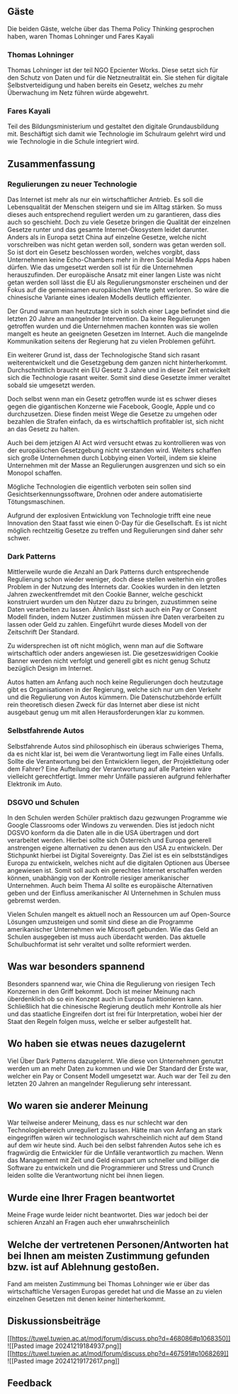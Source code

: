 ## Gäste
Die beiden Gäste, welche über das Thema Policy Thinking gesprochen haben, waren Thomas Lohninger und Fares Kayali
### Thomas Lohninger
Thomas Lohninger ist der teil NGO Epcienter Works. Diese setzt sich für den Schutz von Daten und für die Netzneutralität ein. Sie stehen für digitale Selbstverteidigung und haben bereits ein Gesetz, welches zu mehr Überwachung im Netz führen würde abgewehrt.
### Fares Kayali
Teil des Bildungsministerium und gestaltet den digitale Grundausbildung mit. Beschäftigt sich damit wie Technologie im Schulraum gelehrt wird und wie Technologie in die Schule integriert wird.
## Zusammenfassung 
### Regulierungen zu neuer Technologie
Das Internet ist mehr als nur ein wirtschaftlicher Antrieb. Es soll die Lebensqualität der Menschen steigern und sie im Alltag stärken. So muss dieses auch entsprechend reguliert werden um zu garantieren, dass dies auch so geschieht. Doch zu viele Gesetze bringen die Qualität der einzelnen Gesetze runter und das gesamte Internet-Ökosystem leidet darunter. Anders als in Europa setzt China auf einzelne Gesetze, welche nicht vorschreiben was nicht getan werden soll, sondern was getan werden soll. So ist dort ein Gesetz beschlossen worden, welches vorgibt, dass Unternehmen keine Echo-Chambers mehr in ihren Social Media Apps haben dürfen. Wie das umgesetzt werden soll ist für die Unternehmen herauszufinden. Der europäische Ansatz mit einer langen Liste was nicht getan werden soll lässt die EU als Regulierungsmonster erscheinen und der Fokus auf die gemeinsamen europäischen Werte geht verloren. So wäre die chinesische Variante eines idealen Modells deutlich effizienter. 

Der Grund warum man heutzutage sich in solch einer Lage befindet sind die letzten 20 Jahre an mangelnder Intervention. Da keine Regulierungen getroffen wurden und die Unternehmen machen konnten was sie wollen mangelt es heute an geeigneten Gesetzen im Internet. Auch die mangelnde Kommunikation seitens der Regierung hat zu vielen Problemen geführt. 

Ein weiterer Grund ist, dass der Technologische Stand sich rasant weiterentwickelt und die Gesetzgebung dem ganzen nicht hinterherkommt. Durchschnittlich braucht ein EU Gesetz 3 Jahre und in dieser Zeit entwickelt sich die Technologie rasant weiter. Somit sind diese Gesetzte immer veraltet sobald sie umgesetzt werden.

Doch selbst wenn man ein Gesetz getroffen wurde ist es schwer dieses gegen die gigantischen Konzerne wie Facebook, Google, Apple und co durchzusetzen. Diese finden meist Wege die Gesetze zu umgehen oder bezahlen die Strafen einfach, da es wirtschaftlich profitabler ist, sich nicht an das Gesetz zu halten.

Auch bei dem jetzigen AI Act wird versucht etwas zu kontrollieren was von der europäischen Gesetzgebung nicht verstanden wird. Weiters schaffen sich große Unternehmen durch Lobbying einen Vorteil, indem sie kleine Unternehmen mit der Masse an Regulierungen ausgrenzen und sich so ein Monopol schaffen.

Mögliche Technologien die eigentlich verboten sein sollen sind Gesichtserkennungssoftware, Drohnen oder andere automatisierte Tötungsmaschinen.

Aufgrund der explosiven Entwicklung von Technologie trifft eine neue Innovation den Staat fasst wie einen 0-Day für die Gesellschaft. Es ist nicht möglich rechtzeitig Gesetze zu treffen und Regulierungen sind daher sehr schwer.

### Dark Patterns
Mittlerweile wurde die Anzahl an Dark Patterns durch entsprechende Regulierung schon wieder weniger, doch diese stellen weiterhin ein großes Problem in der Nutzung des Internets dar. Cookies wurden in den letzten Jahren zweckentfremdet mit den Cookie Banner, welche geschickt konstruiert wurden um den Nutzer dazu zu bringen, zuzustimmen seine Daten verarbeiten zu lassen. Ähnlich lässt sich auch ein Pay or Consent Modell finden, indem Nutzer zustimmen müssen ihre Daten verarbeiten zu lassen oder Geld zu zahlen. Eingeführt wurde dieses Modell von der Zeitschrift Der Standard.

Zu widersprechen ist oft nicht möglich, wenn man auf die Software wirtschaftlich oder anders angewiesen ist. Die gesetzeswidrigen Cookie Banner werden nicht verfolgt und generell gibt es nicht genug Schutz bezüglich Design im Internet.

Autos hatten am Anfang auch noch keine Regulierungen doch heutzutage gibt es Organisationen in der Regierung, welche sich nur um den Verkehr und die Regulierung von Autos kümmern. Die Datenschutzbehörde erfüllt rein theoretisch diesen Zweck für das Internet aber diese ist nicht ausgebaut genug um mit allen Herausforderungen klar zu kommen.

### Selbstfahrende Autos
Selbstfahrende Autos sind philosophisch ein überaus schwieriges Thema, da es nicht klar ist, bei wem die Verantwortung liegt im Falle eines Unfalls. Sollte die Verantwortung bei den Entwicklern liegen, der Projektleitung oder dem Fahrer? Eine Aufteilung der Verantwortung auf alle Parteien wäre vielleicht gerechtfertigt. Immer mehr Unfälle passieren aufgrund fehlerhafter Elektronik im Auto. 

### DSGVO und Schulen
In den Schulen werden Schüler praktisch dazu gezwungen Programme wie Google Classrooms oder Windows zu verwenden. Dies ist jedoch nicht DGSVO konform da die Daten alle in die USA übertragen und dort verarbeitet werden. Hierbei sollte sich Österreich und Europa generell anstrengen eigene alternativen zu denen aus den USA zu entwickeln. Der Stichpunkt hierbei ist Digital Sovereignty. Das Ziel ist es ein selbstständiges Europa zu entwickeln, welches nicht auf die digitalen Optionen aus Übersee angewiesen ist. Somit soll auch ein gerechtes Internet erschaffen werden können, unabhängig von der Kontrolle riesiger amerikanischer Unternehmen. Auch beim Thema AI sollte es europäische Alternativen geben und der Einfluss amerikanischer AI Unternehmen in Schulen muss gebremst werden.

Vielen Schulen mangelt es aktuell noch an Ressourcen um auf Open-Source Lösungen umzusteigen und somit sind diese an die Programme amerikanischer Unternehmen wie Microsoft gebunden. Wie das Geld an Schulen ausgegeben ist muss auch überdacht werden. Das aktuelle Schulbuchformat ist sehr veraltet und sollte reformiert werden. 

## Was war besonders spannend
Besonders spannend war, wie China die Regulierung von riesigen Tech Konzernen in den Griff bekommt. Doch ist meiner Meinung nach überdenklich ob so ein Konzept auch in Europa funktionieren kann. Schließlich hat die chinesische Regierung deutlich mehr Kontrolle als hier und das staatliche Eingreifen dort ist frei für Interpretation, wobei hier der Staat den Regeln folgen muss, welche er selber aufgestellt hat.

## Wo haben sie etwas neues dazugelernt
Viel Über Dark Patterns dazugelernt. Wie diese von Unternehmen genutzt werden um an mehr Daten zu kommen und wie Der Standard der Erste war, welcher ein Pay or Consent Modell umgesetzt war. Auch war der Teil zu den letzten 20 Jahren an mangelnder Regulierung sehr interessant.

## Wo waren sie anderer Meinung
War teilweise anderer Meinung, dass es nur schlecht war den Technologiebereich unreguliert zu lassen. Hätte man von Anfang an stark eingegriffen wären wir technologisch wahrscheinlich nicht auf dem Stand auf dem wir heute sind. Auch bei den selbst fahrenden Autos sehe ich es fragwürdig die Entwickler für die Unfälle verantwortlich zu machen. Wenn das Management mit Zeit und Geld einspart um schneller und billiger die Software zu entwickeln und die Programmierer und Stress und Crunch leiden sollte die Verantwortung nicht bei ihnen liegen.

## Wurde eine Ihrer Fragen beantwortet
Meine Frage wurde leider nicht beantwortet. Dies war jedoch bei der schieren Anzahl an Fragen auch eher unwahrscheinlich

## Welche der vertretenen Personen/Antworten hat bei Ihnen am meisten Zustimmung gefunden bzw. ist auf Ablehnung gestoßen.
Fand am meisten Zustimmung bei Thomas Lohninger wie er über das wirtschaftliche Versagen Europas geredet hat und die Masse an zu vielen einzelnen Gesetzen mit denen keiner hinterherkommt. 

## Diskussionsbeiträge
[[https://tuwel.tuwien.ac.at/mod/forum/discuss.php?d=468086#p1068350]]
![[Pasted image 20241219184937.png]]
[[https://tuwel.tuwien.ac.at/mod/forum/discuss.php?d=467591#p1068269]]
![[Pasted image 20241219172617.png]]

## Feedback
